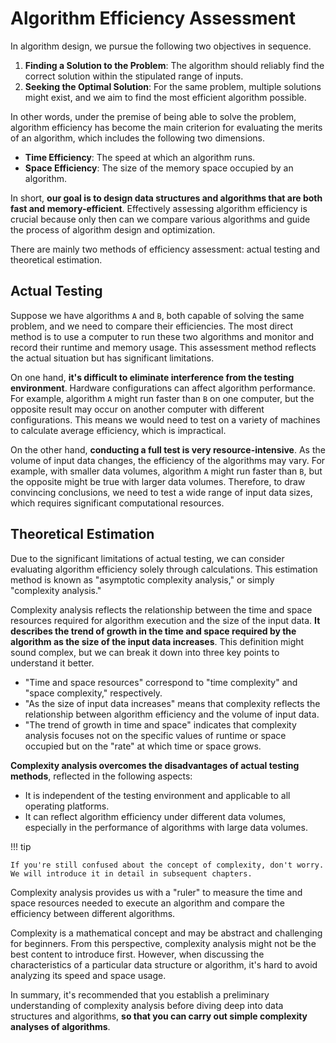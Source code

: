 # Algorithm Efficiency Assessment

In algorithm design, we pursue the following two objectives in sequence.

1. **Finding a Solution to the Problem**: The algorithm should reliably find the correct solution within the stipulated range of inputs.
2. **Seeking the Optimal Solution**: For the same problem, multiple solutions might exist, and we aim to find the most efficient algorithm possible.

In other words, under the premise of being able to solve the problem, algorithm efficiency has become the main criterion for evaluating the merits of an algorithm, which includes the following two dimensions.

- **Time Efficiency**: The speed at which an algorithm runs.
- **Space Efficiency**: The size of the memory space occupied by an algorithm.

In short, **our goal is to design data structures and algorithms that are both fast and memory-efficient**. Effectively assessing algorithm efficiency is crucial because only then can we compare various algorithms and guide the process of algorithm design and optimization.

There are mainly two methods of efficiency assessment: actual testing and theoretical estimation.

## Actual Testing

Suppose we have algorithms `A` and `B`, both capable of solving the same problem, and we need to compare their efficiencies. The most direct method is to use a computer to run these two algorithms and monitor and record their runtime and memory usage. This assessment method reflects the actual situation but has significant limitations.

On one hand, **it's difficult to eliminate interference from the testing environment**. Hardware configurations can affect algorithm performance. For example, algorithm `A` might run faster than `B` on one computer, but the opposite result may occur on another computer with different configurations. This means we would need to test on a variety of machines to calculate average efficiency, which is impractical.

On the other hand, **conducting a full test is very resource-intensive**. As the volume of input data changes, the efficiency of the algorithms may vary. For example, with smaller data volumes, algorithm `A` might run faster than `B`, but the opposite might be true with larger data volumes. Therefore, to draw convincing conclusions, we need to test a wide range of input data sizes, which requires significant computational resources.

## Theoretical Estimation

Due to the significant limitations of actual testing, we can consider evaluating algorithm efficiency solely through calculations. This estimation method is known as "asymptotic complexity analysis," or simply "complexity analysis."

Complexity analysis reflects the relationship between the time and space resources required for algorithm execution and the size of the input data. **It describes the trend of growth in the time and space required by the algorithm as the size of the input data increases**. This definition might sound complex, but we can break it down into three key points to understand it better.

- "Time and space resources" correspond to "time complexity" and "space complexity," respectively.
- "As the size of input data increases" means that complexity reflects the relationship between algorithm efficiency and the volume of input data.
- "The trend of growth in time and space" indicates that complexity analysis focuses not on the specific values of runtime or space occupied but on the "rate" at which time or space grows.

**Complexity analysis overcomes the disadvantages of actual testing methods**, reflected in the following aspects:

- It is independent of the testing environment and applicable to all operating platforms.
- It can reflect algorithm efficiency under different data volumes, especially in the performance of algorithms with large data volumes.

!!! tip

    If you're still confused about the concept of complexity, don't worry. We will introduce it in detail in subsequent chapters.

Complexity analysis provides us with a "ruler" to measure the time and space resources needed to execute an algorithm and compare the efficiency between different algorithms.

Complexity is a mathematical concept and may be abstract and challenging for beginners. From this perspective, complexity analysis might not be the best content to introduce first. However, when discussing the characteristics of a particular data structure or algorithm, it's hard to avoid analyzing its speed and space usage.

In summary, it's recommended that you establish a preliminary understanding of complexity analysis before diving deep into data structures and algorithms, **so that you can carry out simple complexity analyses of algorithms**.
